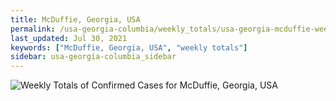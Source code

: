 ```yaml
---
title: McDuffie, Georgia, USA
permalink: /usa-georgia-columbia/weekly_totals/usa-georgia-mcduffie-weekly_totals.html
last_updated: Jul 30, 2021
keywords: ["McDuffie, Georgia, USA", "weekly totals"]
sidebar: usa-georgia-columbia_sidebar
---
```


![Weekly Totals of Confirmed Cases for McDuffie, Georgia, USA](/covid_tracker/images/graphs/usa-georgia-mcduffie-weekly_totals_graph.png)
